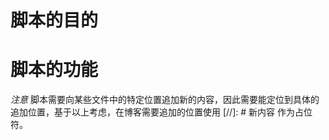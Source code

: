 # 脚本的目的


# 脚本的功能


*注意*
脚本需要向某些文件中的特定位置追加新的内容，因此需要能定位到具体的追加位置，基于以上考虑，在博客需要追加的位置使用 [//]: # 新内容 作为占位符。